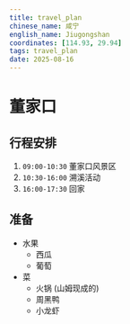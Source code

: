 ```yaml
---
title: travel_plan
chinese_name: 咸宁
english_name: Jiugongshan
coordinates: [114.93, 29.94]
tags: travel_plan
date: 2025-08-16
---
```


# 董家口

## 行程安排

1. `09:00-10:30` 董家口风景区
2. `10:30-16:00` 溯溪活动
3. `16:00-17:30` 回家

## 准备

- 水果
  - 西瓜
  - 葡萄
- 菜
  - 火锅 (山姆现成的)
  - 周黑鸭
  - 小龙虾
